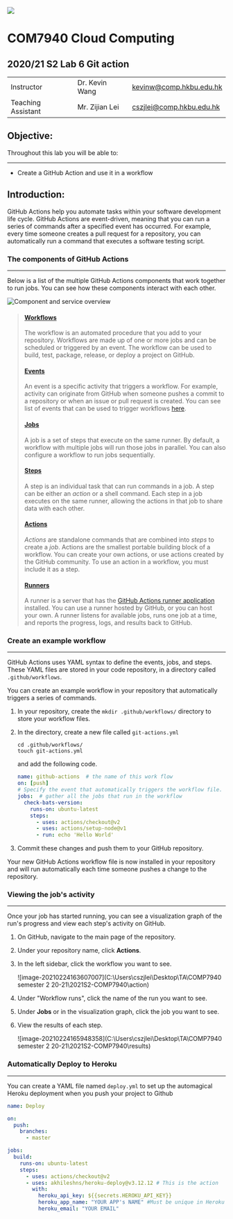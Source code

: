 ![](../imgs/hkbu.png)

# COM7940 Cloud Computing 

## 2020/21 S2 Lab 6 Git action


| | | |
|--|--|--|
| Instructor | Dr. Kevin Wang  | kevinw@comp.hkbu.edu.hk|
| Teaching Assistant | Mr. Zijian Lei | cszjlei@comp.hkbu.edu.hk |



**Objective:**
---
Throughout this lab you will be able to:

---

* Create a GitHub Action and use it in a workflow

**Introduction:** 
---
GitHub Actions help you automate tasks within your software development life cycle. GitHub Actions are event-driven, meaning that you can run a series of commands after a specified event has occurred. For example, every time someone creates a pull request for a repository, you can automatically run a command that executes a software testing script.

### **The components of GitHub Actions**

---

Below is a list of the multiple GitHub Actions components that work together to run jobs. You can see how these components interact with each other.

![Component and service overview](https://docs.github.com/assets/images/help/images/overview-actions-design.png)

> #### [Workflows](https://docs.github.com/en/actions/learn-github-actions/introduction-to-github-actions#workflows)
>
> The workflow is an automated procedure that you add to your repository. Workflows are made up of one or more jobs and can be scheduled or triggered by an event. The workflow can be used to build, test, package, release, or deploy a project on GitHub.
>
> #### [Events](https://docs.github.com/en/actions/learn-github-actions/introduction-to-github-actions#events)
>
> An event is a specific activity that triggers a workflow. For example, activity can originate from GitHub when someone pushes a commit to a repository or when an issue or pull request is created. You can see  list of events that can be used to trigger workflows  [here](https://docs.github.com/en/actions/reference/events-that-trigger-workflows#about-workflow-events).
>
> #### [Jobs](https://docs.github.com/en/actions/learn-github-actions/introduction-to-github-actions#jobs)
>
> A job is a set of steps that execute on the same runner. By default, a workflow with multiple jobs will run those jobs in parallel. You can also configure a workflow to run jobs sequentially. 
>
> #### [Steps](https://docs.github.com/en/actions/learn-github-actions/introduction-to-github-actions#steps)
>
> A step is an individual task that can run commands in a job. A step can be either an *action* or a shell command. Each step in a job executes on the same runner, allowing the actions in that job to share data with each other.
>
> #### [Actions](https://docs.github.com/en/actions/learn-github-actions/introduction-to-github-actions#actions)
>
> *Actions* are standalone commands that are combined into *steps* to create a *job*. Actions are the smallest portable building block of a workflow. You can create your own actions, or use actions created by the GitHub community. To use an action in a workflow, you must include it as a step.
>
> #### [Runners](https://docs.github.com/en/actions/learn-github-actions/introduction-to-github-actions#runners)
>
> A runner is a server that has the [GitHub Actions runner application](https://github.com/actions/runner) installed. You can use a runner hosted by GitHub, or you can host your own. A runner listens for available jobs, runs one job at a time, and reports the progress, logs, and results back to GitHub. 





### **Create an example workflow**

---

GitHub Actions uses YAML syntax to define the events, jobs, and steps. These YAML files are stored in your code repository, in a directory called `.github/workflows`.

You can create an example workflow in your repository that automatically triggers a series of commands.

1. In your repository, create the `mkdir .github/workflows/` directory to store your workflow files.

2. In the directory, create a new file called `git-actions.yml`

   ```
   cd .github/workflows/
   touch git-actions.yml
   ```

   and add the following code.

   ```yaml
   name: github-actions  # the name of this work flow
   on: [push]  
   # Specify the event that automatically triggers the workflow file. This example uses the push event, so that the jobs run every time someone pushes a change to the repository
   jobs:  # gather all the jobs that run in the workflow
     check-bats-version:
       runs-on: ubuntu-latest
       steps:
         - uses: actions/checkout@v2
         - uses: actions/setup-node@v1
         - run: echo 'Hello World'
   
   ```

3. Commit these changes and push them to your GitHub repository.

Your new GitHub Actions workflow file is now installed in your repository and will run automatically each time someone pushes a change to the repository. 



### **Viewing the job's activity**

---

Once your job has started running, you can see a visualization graph of the run's progress and view each step's activity on GitHub.

1. On GitHub, navigate to the main page of the repository.

2. Under your repository name, click **Actions**.

3. In the left sidebar, click the workflow you want to see.

   ![image-20210224163607007](C:\Users\cszjlei\Desktop\TA\COMP7940 semester 2 20-21\2021S2-COMP7940\action)

   

4. Under "Workflow runs", click the name of the run you want to see.

5. Under **Jobs** or in the visualization graph, click the job you want to see.

6. View the results of each step.

   ![image-20210224165948358](C:\Users\cszjlei\Desktop\TA\COMP7940 semester 2 20-21\2021S2-COMP7940\results)



###  Automatically Deploy to Heroku 

---
You can create a YAML file named `deploy.yml` to set up the automagical Heroku deployment  when you push your project to Github
```yaml
name: Deploy

on:
  push:
    branches:
      - master

jobs:
  build:
    runs-on: ubuntu-latest
    steps:
      - uses: actions/checkout@v2
      - uses: akhileshns/heroku-deploy@v3.12.12 # This is the action
        with:
          heroku_api_key: ${{secrets.HEROKU_API_KEY}}
          heroku_app_name: "YOUR APP's NAME" #Must be unique in Heroku
          heroku_email: "YOUR EMAIL"
```

